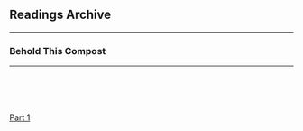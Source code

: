 <h2>Readings Archive</h2>
<div class="container">
	<hr />
	<h3>Behold This Compost</h3>
	<div class="container"><hr /></div>
</div>
<hr style="height:20px; visibility:hidden;" />
<p id="nextEvent"></p>
<hr style="height:20px; visibility:hidden;" />
<p><a href="behold_this_compost_part1_3-30-20.m4a">Part 1</a></p>
<script src="/stwl/assets/js/event.js"></script>
